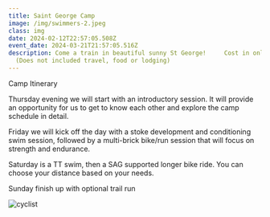 ```yaml
---
title: Saint George Camp
image: /img/swimmers-2.jpeg
class: img
date: 2024-02-12T22:57:05.508Z
event_date: 2024-03-21T21:57:05.516Z
description: Come a train in beautiful sunny St George!     Cost in only $249
  (Does not included travel, food or lodging)
---
```

Camp Itinerary





Thursday evening we will start with an introductory session. It will provide an opportunity for us to get to know each other and explore the camp schedule in detail.



Friday we will kick off the day with a stoke development and conditioning swim session, followed by a multi-brick bike/run session that will focus on strength and endurance.



Saturday is a TT swim, then a SAG supported longer bike ride. You can choose your distance based on your needs.



Sunday finish up with optional trail run

<img src="/img/biker.jpeg" title="cyclist" class="w-4 flex justify-left" />